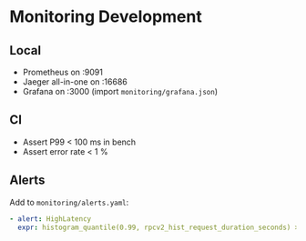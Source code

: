 # Monitoring Development

## Local
- Prometheus on :9091
- Jaeger all-in-one on :16686
- Grafana on :3000 (import `monitoring/grafana.json`)

## CI
- Assert P99 < 100 ms in bench
- Assert error rate < 1 %

## Alerts
Add to `monitoring/alerts.yaml`:
```yaml
- alert: HighLatency
  expr: histogram_quantile(0.99, rpcv2_hist_request_duration_seconds) > 0.2